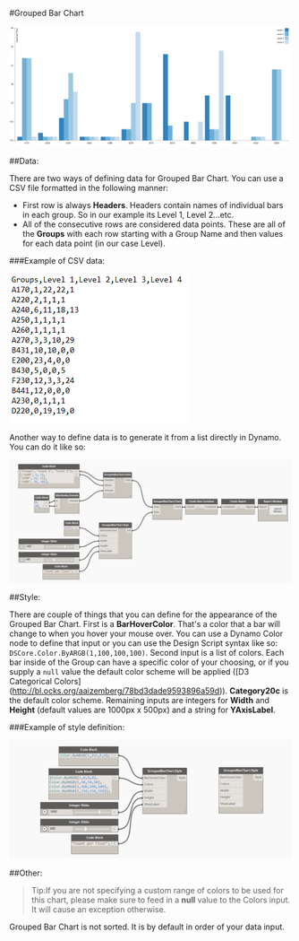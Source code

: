 #Grouped Bar Chart

![](groupedBarChart/groupedBarChartImage.PNG)

##Data:

There are two ways of defining data for Grouped Bar Chart. You can use a CSV file formatted in the following manner: 

* First row is always <b>Headers</b>. Headers contain names of individual bars in each group. So in our example its Level 1, Level 2...etc.
* All of the consecutive rows are considered data points. These are all of the <b>Groups</b> with each row starting with a Group Name and then values for each data point (in our case Level). 

###Example of CSV data:

![](groupedBarChart/groupedBarChartData.PNG)

Another way to define data is to generate it from a list directly in Dynamo. You can do it like so: 

![](groupedBarChart/groupedBarChartDataManual.PNG)

##Style:

There are couple of things that you can define for the appearance of the Grouped Bar Chart. First is a <b>BarHoverColor</b>. That's a color that a bar will change to when you hover your mouse over. You can use a Dynamo Color node to define that input or you can use the Design Script syntax like so: `DSCore.Color.ByARGB(1,100,100,100)`. Second input is a list of colors. Each bar inside of the Group can have a specific color of your choosing, or if you supply a `null` value the default color scheme will be applied ([D3 Categorical Colors] (http://bl.ocks.org/aaizemberg/78bd3dade9593896a59d)). <b>Category20c</b> is the default color scheme. Remaining inputs are integers for <b>Width</b> and <b>Height</b> (default values are 1000px x 500px) and a string for <b>YAxisLabel</b>. 

###Example of style definition:

![](groupedBarChart/groupedBarChartStyle.PNG)

##Other:

<blockquote>
Tip:If you are not specifying a custom range of colors to be used for this chart, please make sure to feed in a <b>null</b> value to the Colors input. It will cause an exception otherwise. 
</blockquote>

Grouped Bar Chart is not sorted. It is by default in order of your data input. 
